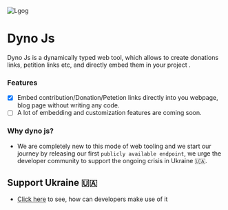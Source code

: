 ![Lgog](https://media.graphcms.com/PKZeaASBabetAsYhDUgP)

# Dyno Js

Dyno Js is a dynamically typed web tool, which allows to create donations links, petition links etc, and directly embed them in your project .

### Features

- [X] Embed contribution/Donation/Petetion links directly into you webpage, blog page without writing any code.
- [ ] A lot of embedding and customization features are coming soon.

### Why dyno js?

- We are completely new to this mode of web tooling and we start our journey by releasing our first `publicly available endpoint`, we urge the developer community to support the ongoing crisis in Ukraine 🇺🇦.

## Support Ukraine 🇺🇦

- [Click here](https://github.com/priyangsubanerjee/dyno-js/blob/master/support-ukraine.md) to see, how can developers make use of it
